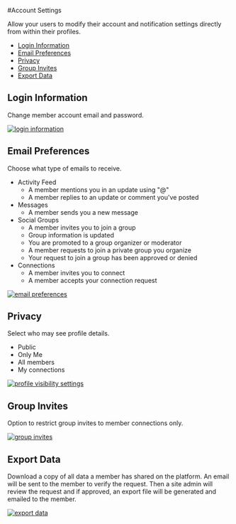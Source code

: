 #Account Settings

Allow your users to modify their account and notification settings directly from within their profiles.

*   [Login Information](#login-information)
*   [Email Preferences](#email-preferences)
*   [Privacy](#privacy)
*   [Group Invites](#group-invites)
*   [Export Data](#export-data)

Login Information<a name="Login-Information"></a>
-----------------

Change member account email and password.

[![login information](https://www.buddyboss.com/resources/wp-content/uploads/2019/01/logininformation-1024x723.jpg)](https://www.buddyboss.com/resources/wp-content/uploads/2019/01/logininformation.jpg)

Email Preferences<a name="Email-Preferences"></a>
-----------------

Choose what type of emails to receive.

*   Activity Feed
    *   A member mentions you in an update using "@"
    *   A member replies to an update or comment you've posted
*   Messages
    *   A member sends you a new message
*   Social Groups
    *   A member invites you to join a group
    *   Group information is updated
    *   You are promoted to a group organizer or moderator
    *   A member requests to join a private group you organize
    *   Your request to join a group has been approved or denied
*   Connections
    *   A member invites you to connect
    *   A member accepts your connection request

[![email preferences](https://www.buddyboss.com/resources/wp-content/uploads/2019/01/emailpreferences-1024x981.jpg)](https://www.buddyboss.com/resources/wp-content/uploads/2019/01/emailpreferences.jpg)

Privacy<a name="Privacy"></a>
-------

Select who may see profile details.

*   Public
*   Only Me
*   All members
*   My connections

[![profile visibility settings](https://www.buddyboss.com/resources/wp-content/uploads/2019/01/privacy-1-1024x556.jpg)](https://www.buddyboss.com/resources/wp-content/uploads/2019/01/privacy-1.jpg)

Group Invites<a name="Group-Invites"></a>
-------------

Option to restrict group invites to member connections only.

[![group invites](https://www.buddyboss.com/resources/wp-content/uploads/2019/01/groupinvites-1024x520.jpg)](https://www.buddyboss.com/resources/wp-content/uploads/2019/01/groupinvites.jpg)

Export Data<a name="Export-Data"></a>
-----------

Download a copy of all data a member has shared on the platform. An email will be sent to the member to verify the request. Then a site admin will review the request and if approved, an export file will be generated and emailed to the member.

[![export data](https://www.buddyboss.com/resources/wp-content/uploads/2019/01/exportdata-1024x520.jpg)](https://www.buddyboss.com/resources/wp-content/uploads/2019/01/exportdata.jpg)